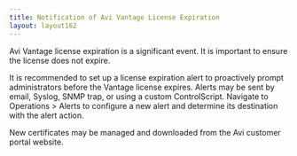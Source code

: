 ```yaml
---
title: Notification of Avi Vantage License Expiration
layout: layout162
---
```

Avi Vantage license expiration is a significant event. It is important to ensure the license does not expire.

It is recommended to set up a license expiration alert to proactively prompt administrators before the Vantage license expires. Alerts may be sent by email, Syslog, SNMP trap, or using a custom ControlScript. Navigate to Operations > Alerts to configure a new alert and determine its destination with the alert action.

New certificates may be managed and downloaded from the Avi customer portal website.

